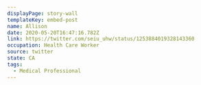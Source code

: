 ```yaml
---
displayPage: story-wall
templateKey: embed-post
name: Allison
date: 2020-05-20T16:47:16.782Z
link: https://twitter.com/seiu_uhw/status/1253884019328143360
occupation: Health Care Worker
source: twitter
state: CA
tags:
  - Medical Professional
---
```

